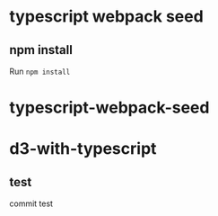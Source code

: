 # typescript webpack seed

## npm install

Run `npm install`

# typescript-webpack-seed

# d3-with-typescript

## test

commit test
